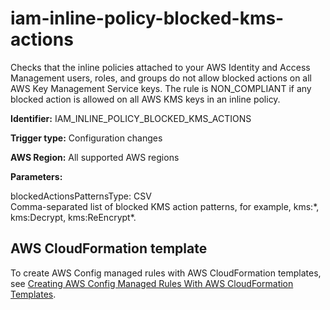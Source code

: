 # iam\-inline\-policy\-blocked\-kms\-actions<a name="iam-inline-policy-blocked-kms-actions"></a>

Checks that the inline policies attached to your AWS Identity and Access Management users, roles, and groups do not allow blocked actions on all AWS Key Management Service keys\. The rule is NON\_COMPLIANT if any blocked action is allowed on all AWS KMS keys in an inline policy\.

**Identifier:** IAM\_INLINE\_POLICY\_BLOCKED\_KMS\_ACTIONS

**Trigger type:** Configuration changes

**AWS Region:** All supported AWS regions

**Parameters:**

blockedActionsPatternsType: CSV  
Comma\-separated list of blocked KMS action patterns, for example, kms:\*, kms:Decrypt, kms:ReEncrypt\*\.

## AWS CloudFormation template<a name="w24aac11c29c17b9c15"></a>

To create AWS Config managed rules with AWS CloudFormation templates, see [Creating AWS Config Managed Rules With AWS CloudFormation Templates](aws-config-managed-rules-cloudformation-templates.md)\.